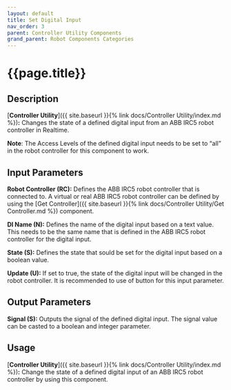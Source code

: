 ```yaml
---
layout: default
title: Set Digital Input
nav_order: 3
parent: Controller Utility Components
grand_parent: Robot Components Categories
---
```


# **{{page.title}}**

## **Description**

[**Controller Utility**]({{ site.baseurl }}{% link docs/Controller Utility/index.md %})**:** 
Changes the state of a defined digital input from an ABB IRC5 robot controller in Realtime.

**Note**: The Access Levels of the defined digital input needs to be set to “all” in the robot controller for this component to work.

## **Input Parameters**

**Robot Controller (RC):** Defines the ABB IRC5 robot controller that is connected to. A virtual or real ABB IRC5 robot controller can be defined by using the [Get Controller]({{ site.baseurl }}{% link docs/Controller Utility/Get Controller.md %}) component.

**DI Name (N):** Defines the name of the digital input based on a text value. This needs to be the same name that is defined in the ABB IRC5 robot controller for the digital input.

**State (S):** Defines the state that sould be set for the digital input based on a boolean value.

**Update (U):** If set to true, the state of the digital input will be changed in the robot controller. It is recommended to use of button for this input parameter. 

## **Output Parameters**

**Signal (S):** Outputs the signal of the defined digital input. The signal value can be casted to a boolean and integer parameter. 

## **Usage**

[**Controller Utility**]({{ site.baseurl }}{% link docs/Controller Utility/index.md %})**:** Change the state of a defined digital input of an ABB IRC5 robot controller by using this component.
